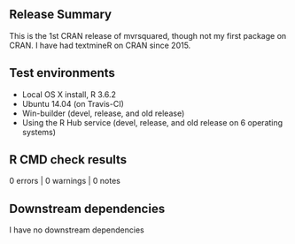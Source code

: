 ## Release Summary

This is the 1st CRAN release of mvrsquared, though not my first package on CRAN. I have had textmineR on CRAN since 2015.  

## Test environments

* Local OS X install, R 3.6.2
* Ubuntu 14.04 (on Travis-CI)
* Win-builder (devel, release, and old release)
* Using the R Hub service (devel, release, and old release on 6 operating systems)

## R CMD check results

0 errors | 0 warnings | 0 notes

## Downstream dependencies

I have no downstream dependencies
